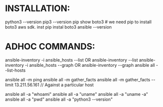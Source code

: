 # INSTALLATION:
python3 --version
pip3 --version 
pip show boto3                  # we need pip to install boto3 aws sdk.    inst pip instal boto3
ansible --version


# ADHOC COMMANDS:
ansible-inventory -i ansible_hosts --list   OR   ansible-inventory --list
ansible-inventory -i ansible_hosts --graph  OR   ansible-inventory --graph
ansible all --list-hosts

ansible all -m ping
ansible all -m gather_facts
ansible all -m gather_facts --limit 13.211.56.161               // Against a particular host

ansible all -a "whoami"
ansible all -a "uname"
ansible all -a "uname -a"
ansible all -a "pwd"
ansible all -a "python3 --version"


